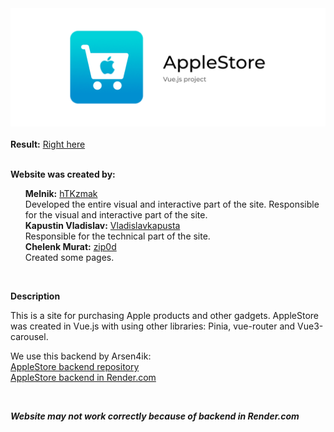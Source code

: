 <div id="header" align="center">
  <img src="./assets/banner.png"/>
</div>

<br>

<div>
    <b>Result:</b> <a href="https://htkzmak.github.io/AS-V_Project/" target="_blank">Right here</a>
</div>

<br>

**Website was created by:**

<ul style="list-style-type: none">
    <li>
        <strong>Melnik:</strong> <a href="https://github.com/hTKzmak" target="_blank">hTKzmak</a><br>
        Developed the entire visual and interactive part of the site.
        Responsible for the visual and interactive part of the site.
    </li>
    <li>
        <strong>Kapustin Vladislav:</strong> <a href="https://github.com/Vladislavkapusta" target="_blank">Vladislavkapusta</a><br>
        Responsible for the technical part of the site.
    </li>
    <li>
        <strong>Chelenk Murat:</strong> <a href="https://github.com/zip0d" target="_blank">zip0d</a><br>
        Created some pages.
    </li>
</ul>

<br>

**Description**

<p>This is a site for purchasing Apple products and other gadgets. AppleStore was created in Vue.js with using other libraries: Pinia, vue-router and Vue3-carousel.</p>

<p>We use this backend by Arsen4ik: 
<br>
    <a href="https://github.com/Arsen4ik/apple-store-backend" target="_blank">AppleStore backend repository</a>
<br>
    <a href="https://angular-final-project-backend.onrender.com/" target="_blank">AppleStore backend in Render.com</a>
</p>

<br>

<b><i>Website may not work correctly because of backend in Render.com</i></b>